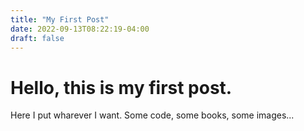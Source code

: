 ```yaml
---
title: "My First Post"
date: 2022-09-13T08:22:19-04:00
draft: false
---
```


# Hello, this is my first post.

Here I put wharever I want. Some code, some books, some images...